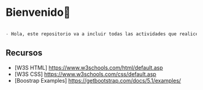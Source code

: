 # Bienvenido👋

```python

- Hola, este repositorio va a incluir todas las actividades que realice en el curso y durante el mismo. :)

```
## Recursos 
- [W3S HTML] https://www.w3schools.com/html/default.asp
- [W3S CSS] https://www.w3schools.com/css/default.asp
- [Boostrap Examples] https://getbootstrap.com/docs/5.1/examples/
